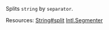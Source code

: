 Splits <code>string</code> by <code>separator</code>.

Resources: [String#split](https://developer.mozilla.org/docs/Web/JavaScript/Reference/Global_Objects/String/split)
[Intl.Segmenter](https://developer.mozilla.org/en-US/docs/Web/JavaScript/Reference/Global_Objects/Intl/Segmenter)
